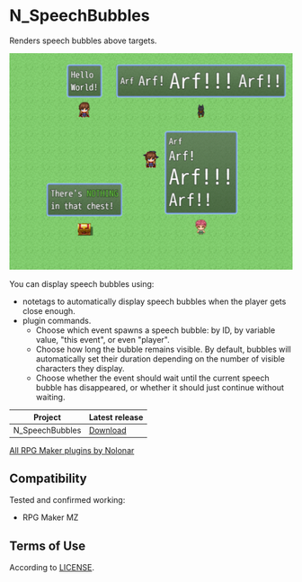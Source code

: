 # N_SpeechBubbles
Renders speech bubbles above targets.

![Screenshot TitleMap][screenshot]

You can display speech bubbles using:
- notetags to automatically display speech bubbles when the player gets close enough.
- plugin commands.
  - Choose which event spawns a speech bubble: by ID, by variable value, "this event", or even "player".
  - Choose how long the bubble remains visible. By default, bubbles will automatically set their duration depending on the number of visible characters they display.
  - Choose whether the event should wait until the current speech bubble has disappeared, or whether it should just continue without waiting.

| Project         | Latest release      |
| --------------- | ------------------- |
| N_SpeechBubbles | [Download][release] |

[All RPG Maker plugins by Nolonar][hub]

## Compatibility
Tested and confirmed working:
- RPG Maker MZ

## Terms of Use
According to [LICENSE](LICENSE).

  [screenshot]: screenshot.png

  [hub]: https://github.com/Nolonar/RM_Plugins
  [release]: https://github.com/Nolonar/RM_Plugins-SpeechBubbles/releases/latest/download/N_SpeechBubbles.js
